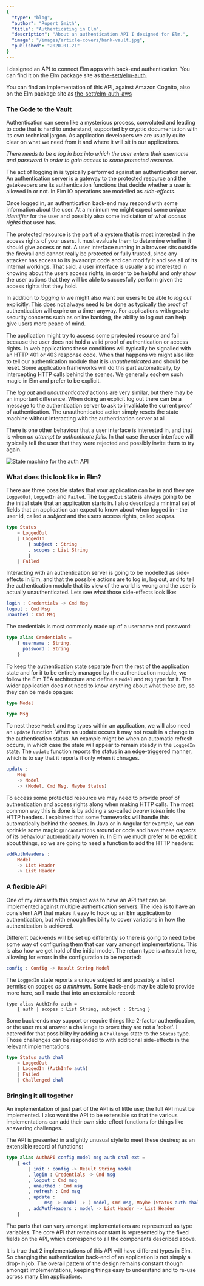```yaml
---
{
  "type": "blog",
  "author": "Rupert Smith",
  "title": "Authenticating in Elm",
  "description": "About an authentication API I designed for Elm.",
  "image": "/images/article-covers/bank-vault.jpg",
  "published": "2020-01-21"
}
---
```


I designed an API to connect Elm apps with back-end authentication. You can find it on the Elm package site as [the-sett/elm-auth](https://package.elm-lang.org/packages/the-sett/elm-auth/latest/).

You can find an implementation of this API, against Amazon Cognito, also on the Elm package site as
[the-sett/elm-auth-aws](https://package.elm-lang.org/packages/the-sett/elm-auth-aws/latest/)

### The Code to the Vault

Authentication can seem like a mysterious process, convoluted and leading to code that is hard to understand, supported by cryptic documentation with its own technical jargon. As application developers we are usually quite clear on what we need from it and where it will sit in our applications.

*There needs to be a log in box into which the user enters their username and password in order to gain access to some protected resource.*

The act of logging in is typically performed against an authentication server. An authentication server is a gateway to the protected resource and the gatekeepers are its authentication functions that decide whether a user is allowed in or not. In Elm IO operations are modelled as *side-effects*.

Once logged in, an authentication back-end may respond with some information about the user. At a minimum we might expect some *unique identifier* for the user and possibly also some indiciation of what *access rights* that user has.

The protected resource is the part of a system that is most interested in the access rights of your users. It must evaluate them to determine whether it should give access or not. A user interface running in a browser sits outside the firewall and cannot really be protected or fully trusted, since any attacker has access to its javascript code and can modify it and see all of its internal workings. That said, a user interface is usually also interested in knowing about the users access rights, in order to be helpful and only show the user actions that they will be able to succesfully perform given the access rights that they hold.

In addition to *logging in* we might also want our users to be able to *log out* explicitly. This does not always need to be done as typically the proof of authentication will expire on a timer anyway. For applications with greater security concerns such as online banking, the ability to log out can help give users more peace of mind.

The application might try to access some protected resource and fail because the user does not hold a valid proof of authentication or access rights. In web applications these conditions will typically be signalled with an HTTP 401 or 403 response code. When that happens we might also like to tell our authentication module that it is *unauthenticated* and should be reset. Some application frameworks will do this part automatically, by intercepting HTTP calls behind the scenes. We generally eschew such magic in Elm and prefer to be explicit.

The *log out* and *unauthenticated* actions are very similar, but there may be an important difference. When doing an explicit log out there can be a message to the authentication server to ask to invalidate the current proof of authentication. The unauthenticated action simply resets the state machine without interacting with the authentication server at all.

There is one other behaviour that a user interface is interested in, and that is when *an attempt to authenticate fails*. In that case the user interface will typically tell the user that they were rejected and possibly invite them to try again.

![State machine for the auth API](/images/simple-state-machine.svg)

### What does this look like in Elm?

There are three possible states that your application can be in and they are `LoggedOut`, `LoggedIn` and `Failed`. The `LoggedOut` state is always going to be the initial state that an application starts in. I also described a minimal set of fields that an application can expect to know about when logged in - the user id, called a *subject* and the users access rights, called *scopes*.

```elm
type Status
    = LoggedOut
    | LoggedIn
        { subject : String
        , scopes : List String
        }
    | Failed
```

Interacting with an authentication server is going to be modelled as side-effects in Elm, and that the possible actions are to log in, log out, and to tell the authentication module that its view of the world is wrong and the user is actually unauthenticated. Lets see what those side-effects look like:

```elm
login : Credentials -> Cmd Msg
logout : Cmd Msg
unauthed : Cmd Msg
```

The credentials is most commonly made up of a username and password:

```elm
type alias Credentials =
    { username : String,
      password : String
    }
```

To keep the authentication state separate from the rest of the application state and for it to be entirely managed by the authentication module, we follow the Elm TEA architecture and define a `Model` and `Msg` type for it. The wider application does not need to know anything about what these are, so they can be made opaque:

```elm
type Model

type Msg
```

To nest these `Model` and `Msg` types within an application, we will also need an `update` function. When an update occurs it may not result in a change to the authentication status. An example might be when an automatic refresh occurs, in which case the state will appear to remain steady in the `LoggedIn` state. The `update` function reports the status in an edge-triggered manner, which is to say that it reports it only when it chnages.

```elm
update :
    Msg
    -> Model
    -> (Model, Cmd Msg, Maybe Status)
```

To access some protected resource we may need to provide proof of authentication and access rights along when making HTTP calls. The most common way this is done is by adding a so-called *bearer token* into the HTTP headers. I explained that some frameworks will handle this automatically behind the scenes. In Java or in Angular for example, we can sprinkle some magic `@Incantations` around or code and have these *aspects* of its behaviour automatically woven in. In Elm we much prefer to be epxlicit about things, so we are going to need a function to add the HTTP headers:

```elm
addAuthHeaders :
    Model
    -> List Header
    -> List Header
```

### A flexible API

One of my aims with this project was to have an API that can be implemented against multiple authentication servers. The idea is to have an consistent API that makes it easy to hook up an Elm application to authentication, but with enough flexibility to cover variations in how the authentication is achieved.

Different back-ends will be set up differently so there is going to need to be some way of configuring them that can vary amongst implementations. This is also how we get hold of the initial model. The return type is a `Result` here, allowing for errors in the configuration to be reported:

```elm
config : Config -> Result String Model
```

The `LoggedIn` state reports a unique subject id and possibly a list of permission scopes *as a minimum*. Some back-ends may be able to provide more here, so I made that into an extensible record:

```
type alias AuthInfo auth =
    { auth | scopes : List String, subject : String }
```

Some back-ends may support or require things like 2-factor authentication, or the user must answer a challenge to prove they are not a 'robot'. I catered for that possibility by adding a `Challenge` state to the `Status` type. Those challenges can be responded to with additional side-effects in the relevant implementations:

```elm
type Status auth chal
    = LoggedOut
    | LoggedIn (AuthInfo auth)
    | Failed
    | Challenged chal
```

### Bringing it all together

An implementation of just part of the API is of little use; the full API must be implemented. I also want the API to be extensible so that the various implementations can add their own side-effect functions for things like answering challenges.

The API is presented in a slightly unusual style to meet these desires; as an extensible record of functions:

```elm
type alias AuthAPI config model msg auth chal ext =
    { ext
        | init : config -> Result String model
        , login : Credentials -> Cmd msg
        , logout : Cmd msg
        , unauthed : Cmd msg
        , refresh : Cmd msg
        , update :
              msg -> model -> ( model, Cmd msg, Maybe (Status auth chal) )
        , addAuthHeaders : model -> List Header -> List Header
    }
```

The parts that can vary amongst implementations are represented as type variables. The core API that remains constant is represented by the fixed fields on the API, which correspond to all the components described above.

It is true that 2 implementations of this API will have different types in Elm. So changing the authentication back-end of an application is not simply a drop-in job. The overall pattern of the design remains constant though amongst implementations, keeping things easy to understand and to re-use across many Elm applications.
